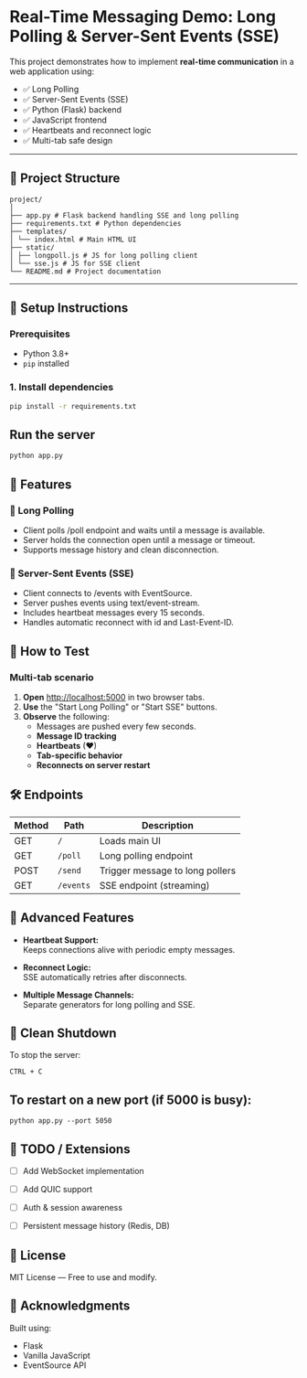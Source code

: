 # Real-Time Messaging Demo: Long Polling & Server-Sent Events (SSE)

This project demonstrates how to implement **real-time communication** in a web application using:

- ✅ Long Polling
- ✅ Server-Sent Events (SSE)
- ✅ Python (Flask) backend
- ✅ JavaScript frontend
- ✅ Heartbeats and reconnect logic
- ✅ Multi-tab safe design

---

## 📂 Project Structure
```
project/
│
├── app.py # Flask backend handling SSE and long polling
├── requirements.txt # Python dependencies
├── templates/
│ └── index.html # Main HTML UI
├── static/
│ ├── longpoll.js # JS for long polling client
│ └── sse.js # JS for SSE client
└── README.md # Project documentation
```
---

## 🚀 Setup Instructions

### Prerequisites
- Python 3.8+
- `pip` installed

### 1. Install dependencies

```bash
pip install -r requirements.txt
```

## Run the server
``` bash
python app.py
```

## 🧠 Features
### 🔁 Long Polling
- Client polls /poll endpoint and waits until a message is available.
- Server holds the connection open until a message or timeout.
- Supports message history and clean disconnection.

### 📡 Server-Sent Events (SSE)
- Client connects to /events with EventSource.
- Server pushes events using text/event-stream.
- Includes heartbeat messages every 15 seconds.
- Handles automatic reconnect with id and Last-Event-ID.


## 🧪 How to Test

### Multi-tab scenario

1. **Open** [http://localhost:5000](http://localhost:5000) in two browser tabs.
2. **Use** the "Start Long Polling" or "Start SSE" buttons.
3. **Observe** the following:
   - Messages are pushed every few seconds.
   - **Message ID tracking**
   - **Heartbeats** (♥)
   - **Tab-specific behavior**
   - **Reconnects on server restart**


## 🛠️ Endpoints

| Method | Path      | Description                        |
|--------|-----------|------------------------------------|
| GET    | `/`       | Loads main UI                      |
| GET    | `/poll`   | Long polling endpoint              |
| POST   | `/send`   | Trigger message to long pollers    |
| GET    | `/events` | SSE endpoint (streaming)           |


## 🔄 Advanced Features

- **Heartbeat Support:**  
  Keeps connections alive with periodic empty messages.

- **Reconnect Logic:**  
  SSE automatically retries after disconnects.

- **Multiple Message Channels:**  
  Separate generators for long polling and SSE.


## 🧹 Clean Shutdown

To stop the server:
``` 
CTRL + C
```

## To restart on a new port (if 5000 is busy):
```
python app.py --port 5050
```

## 📌 TODO / Extensions

- [ ] Add WebSocket implementation  
- [ ] Add QUIC support  
- [ ] Auth & session awareness  
- [ ] Persistent message history (Redis, DB)


## 📃 License

MIT License — Free to use and modify.


## 🤝 Acknowledgments

Built using:

- Flask
- Vanilla JavaScript
- EventSource API

